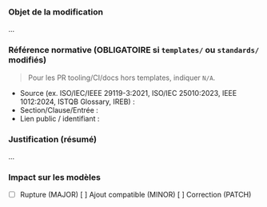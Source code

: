 ### Objet de la modification
...

### Référence normative (OBLIGATOIRE si `templates/` ou `standards/` modifiés)
> Pour les PR tooling/CI/docs hors templates, indiquer `N/A`.
- Source (ex. ISO/IEC/IEEE 29119-3:2021, ISO/IEC 25010:2023, IEEE 1012:2024, ISTQB Glossary, IREB) :
- Section/Clause/Entrée :
- Lien public / identifiant :

### Justification (résumé)
...

### Impact sur les modèles
- [ ] Rupture (MAJOR)  [ ] Ajout compatible (MINOR)  [ ] Correction (PATCH)
